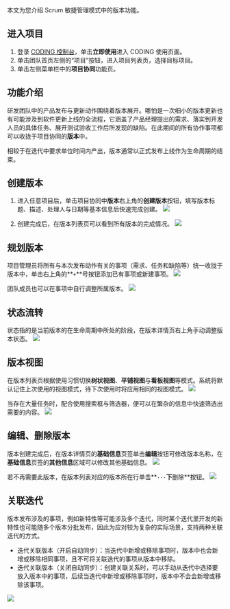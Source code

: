 本文为您介绍 Scrum 敏捷管理模式中的版本功能。

## 进入项目

1. 登录 [CODING 控制台](https://console.cloud.tencent.com/coding)，单击**立即使用**进入 CODING 使用页面。
2. 单击团队首页左侧的“项目”按钮，进入项目列表页，选择目标项目。
3. 单击左侧菜单栏中的**项目协同**功能页。 

## 功能介绍

研发团队中的产品发布与更新动作围绕着版本展开。哪怕是一次细小的版本更新也有可能涉及到软件更新上线的全流程，它涵盖了产品经理提出的需求、落实到开发人员的具体任务、展开测试验收工作后所发现的缺陷。在此期间的所有协作事项都可以收拢于项目协同的**版本**中。

相较于在迭代中要求单位时间内产出，版本通常以正式发布上线作为生命周期的结束。

## 创建版本[](#create)
1. 进入任意项目后，单击项目协同中**版本**右上角的**创建版本**按钮，填写版本标题、描述、处理人与日期等基本信息后快速完成创建。 
![](https://qcloudimg.tencent-cloud.cn/raw/e78d9a702e33251f72ed09d30380dc7e.png)

2. 创建完成后，在版本列表页可以看到所有版本的完成情况。
![](https://qcloudimg.tencent-cloud.cn/raw/d8b7016bab3b7f438668d3a01179c70c.png)

## 规划版本[](#plan)
项目管理员将所有与本次发布动作有关的事项（需求、任务和缺陷等）统一收拢于版本中，单击右上角的**`+`**号按钮添加已有事项或新建事项。
![](https://qcloudimg.tencent-cloud.cn/raw/390a30868957604bbb5d634a17921e97.png)

团队成员也可以在事项中自行调整所属版本。
![](https://qcloudimg.tencent-cloud.cn/raw/f8e9aebb062aa38c3458fc2c1a82debc.png)

## 状态流转[](#start)
状态指的是当前版本的在生命周期中所处的阶段，在版本详情页右上角手动调整版本状态。
![](https://qcloudimg.tencent-cloud.cn/raw/f69d7a6e1f8599b747400f40dbb33f66.png)

## 版本视图[](#view)
在版本列表页根据使用习惯切换**树状视图**、**平铺视图**与**看板视图**等模式。系统将默认记住上次使用的视图模式，待下次使用时将应用相同的视图模式。
![](https://qcloudimg.tencent-cloud.cn/raw/10be9bba09be18a0cf5e8ff474c66883.png)

当存在大量任务时，配合使用搜索框与筛选器，便可以在繁杂的信息中快速筛选出需要的内容。
![](https://qcloudimg.tencent-cloud.cn/raw/ebce09b68681206bfe2311c67f31f175.png)

## 编辑、删除版本[](#edit-delete)
版本创建完成后，在版本详情页的**基础信息**页签单击**编辑**按钮可修改版本名称，在**基础信息**页签的**其他信息**区域可以修改其他基础信息。
![](https://qcloudimg.tencent-cloud.cn/raw/a24d1a1690ac45f2cbda1d6c33f91369.png)

若不再需要此版本，在版本列表对应的版本所在行单击**`···`**下**删除**按钮。
![](https://qcloudimg.tencent-cloud.cn/raw/95c66fdb70fefb7ed50f5cd2ea0f3834.png)

## 关联迭代[](#association)
版本发布涉及的事项，例如新特性等可能涉及多个迭代，同时某个迭代里开发的新特性也可能随多个版本分批发布，因此为应对较为复杂的实际场景，支持两种关联迭代的方式。
-   迭代关联版本（开启自动同步）：当迭代中新增或移除事项时，版本中也会新增或移除相同事项，且不可将关联迭代的事项从版本中移除。
-   迭代关联版本（关闭自动同步）：创建关联关系时，可以手动从迭代中选择要放入版本中的事项，后续当迭代中新增或移除事项时，版本中不会会新增或移除该事项。

![](https://qcloudimg.tencent-cloud.cn/raw/9fc0484c8773d7faa9d3d52c5f199856.png)
